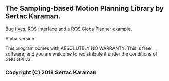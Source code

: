 ## The Sampling-based Motion Planning Library by Sertac Karaman.
Bug fixes, ROS interface and a ROS GlobalPlanner example.

Alpha version.

This program comes with ABSOLUTELY NO WARRANTY.
This is free software, and you are welcome to redistribute it under the conditions of GNU GPLv3.

### Copyright (C) 2018 Sertac Karaman 
